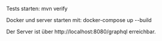 Tests starten:
mvn verify

Docker und server starten mit:
docker-compose up --build

Der Server ist über http://localhost:8080/graphql erreichbar.
